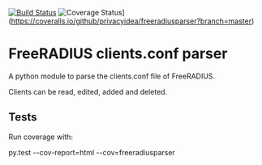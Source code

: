 [![Build Status](https://travis-ci.org/privacyidea/freeradiusparser.svg?branch=master)](https://travis-ci.org/privacyidea/freeradiusparser)
![Coverage Status](https://coveralls.io/repos/privacyidea/freeradiusparser/badge.svg?branch=master&service=github)](https://coveralls.io/github/privacyidea/freeradiusparser?branch=master)


# FreeRADIUS clients.conf parser

A python module to parse the clients.conf file
of FreeRADIUS.

Clients can be read, edited, added and deleted.

## Tests

Run coverage with:

   py.test --cov-report=html --cov=freeradiusparser
